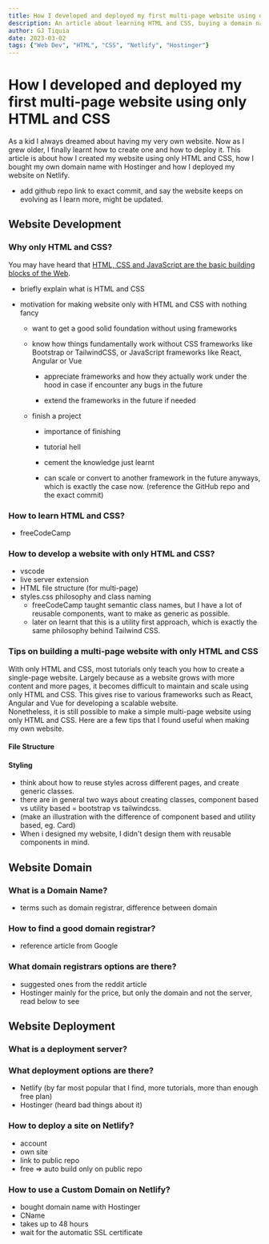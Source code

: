 ```yaml
---
title: How I developed and deployed my first multi-page website using only HTML and CSS
description: An article about learning HTML and CSS, buying a domain name from Hostinger and deploying the website on Netlify.
author: GJ Tiquia
date: 2023-03-02
tags: {"Web Dev", "HTML", "CSS", "Netlify", "Hostinger"}
---
```


# How I developed and deployed my first multi-page website using only HTML and CSS

As a kid I always dreamed about having my very own website. Now as I grew older, I finally learnt how to create one and how to deploy it. This article is about how I created my website using only HTML and CSS, how I bought my own domain name with Hostinger and how I deployed my website on Netlify.



- add github repo link to exact commit, and say the website keeps on evolving as I learn more, might be updated.

## Website Development

### Why only HTML and CSS?

You may have heard that [HTML, CSS and JavaScript are the basic building blocks of the Web](https://www.freecodecamp.org/news/html-css-and-javascript-explained-for-beginners/amp/). 

- briefly explain what is HTML and CSS
- motivation for making website only with HTML and CSS with nothing fancy

  - want to get a good solid foundation without using frameworks

  - know how things fundamentally work without CSS frameworks like Bootstrap or TailwindCSS, or JavaScript frameworks like React, Angular or Vue

    - appreciate frameworks and how they actually work under the hood in case if encounter any bugs in the future

    - extend the frameworks in the future if needed

  - finish a project
  
    - importance of finishing

    - tutorial hell

    - cement the knowledge just learnt

    - can scale or convert to another framework in the future anyways, which is exactly the case now. (reference the GitHub repo and the exact commit)

### How to learn HTML and CSS?

- freeCodeCamp

### How to develop a website with only HTML and CSS?

- vscode
- live server extension
- HTML file structure (for multi-page)
- styles.css philosophy and class naming
  - freeCodeCamp taught semantic class names, but I have a lot of reusable components, want to make as generic as possible.
  - later on learnt that this is a utility first approach, which is exactly the same philosophy behind Tailwind CSS. 

### Tips on building a multi-page website with only HTML and CSS

With only HTML and CSS, most tutorials only teach you how to create a single-page website. Largely because as a website grows with more content and more pages, it becomes difficult to maintain and scale using only HTML and CSS. This gives rise to various frameworks such as React, Angular and Vue for developing a scalable website.  
Nonetheless, it is still possible to make a simple multi-page website using only HTML and CSS. Here are a few tips that I found useful when making my own website.

#### File Structure

#### Styling
- think about how to reuse styles across different pages, and create generic classes. 
- there are in general two ways about creating classes, component based vs utility based = bootstrap vs tailwindcss. 
- (make an illustration with the difference of component based and utility based, eg. Card)
- When i designed my website, I didn't design them with reusable components in mind. 



## Website Domain

### What is a Domain Name?

- terms such as domain registrar, difference between domain 

### How to find a good domain registrar?

- reference article from Google

### What domain registrars options are there?

- suggested ones from the reddit article
- Hostinger mainly for the price, but only the domain and not the server, read below to see

## Website Deployment

### What is a deployment server?

### What deployment options are there?

- Netlify (by far most popular that I find, more tutorials, more than enough free plan)
- Hostinger (heard bad things about it)

### How to deploy a site on Netlify?

- account
- own site
- link to public repo
- free => auto build only on public repo

### How to use a Custom Domain on Netlify?

- bought domain name with Hostinger
- CName
- takes up to 48 hours
- wait for the automatic SSL certificate